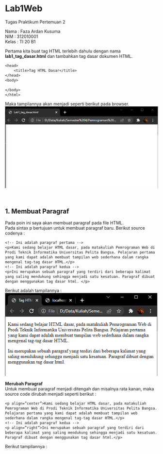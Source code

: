 # Lab1Web
Tugas Praktikum Pertemuan 2

Nama    : Faza Ardan Kusuma <br>
NIM     : 312010001<br>
Kelas   : TI 20 B1

Pertama kita buat tag HTML terlebih dahulu dengan nama <b>lab1_tag_dasar.html</b> dan tambahkan tag dasar dokumen HTML.<br>

```<!DOCTYPE html>
<head>
    <title>Tag HTML Dasar</title>
</head>
<body>
    
</body>
</html>
```


Maka tampilannya akan menjadi seperti berikut pada browser.<br>
![Gambar Title HTML Dasar](Pic/lab1tagdasar.png)

<br>

## 1. Membuat Paragraf <br>

Pada poin ini saya akan membuat paragraf pada file HTML.<br>
Pada sintax p bertujuan untuk membuat paragraf baru. Berikut source codenya : <br>
```
<!-- Ini adalah paragraf pertama -->
<p>Kami sedang belajar HTML dasar, pada matakuliah Pemrograman Web di Prodi Teknik Informatika Universitas Pelita Bangsa. Pelajaran pertama yang kami dapat adalah membuat tampilan web sederhana dalam rangka mengenal tag-tag dasar HTML.</p>
<!-- Ini adalah paragraf kedua -->
<p>Ini merupakan sebuah paragraf yang terdiri dari beberapa kalimat yang saling mendukung sehingga menjadi satu kesatuan. Paragraf dibuat dengan menggunakan tag dasar html. </p>
```

Berikut adalah tampilannya : <br>
![Gambar Membuat Paragraf 1](Pic/membuatparagraf1.png)<br>

<b>Merubah Paragraf</b><br>
Untuk membuat paragraf menjadi ditengah dan misalnya rata kanan, maka source code dirubah menjadi seperti berikut : <br>
``` <!-- Ini adalah paragraf pertama -->
<p align=”center”>Kami sedang belajar HTML dasar, pada matakuliah Pemrograman Web di Prodi Teknik Informatika Universitas Pelita Bangsa. Pelajaran pertama yang kami dapat adalah membuat tampilan web sederhana dalam rangka mengenal tag-tag dasar HTML.</p>
<!-- Ini adalah paragraf kedua -->
<p align=”right”>Ini merupakan sebuah paragraf yang terdiri dari beberapa kalimat yang saling mendukung sehingga menjadi satu kesatuan. Paragraf dibuat dengan menggunakan tag dasar html.</p>
```

Berikut tampilannya :<br>
